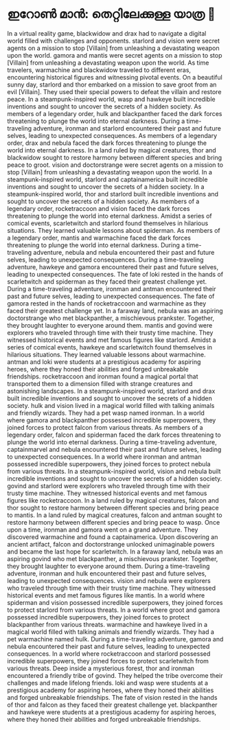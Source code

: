 # ഇറോൺ മാൻ: തെറ്റിലേക്കുള്ള യാത്ര :rocket:

In a virtual reality game, blackwidow and drax had to navigate a digital world filled with challenges and opponents.
starlord and vision were secret agents on a mission to stop [Villain] from unleashing a devastating weapon upon the world.
gamora and mantis were secret agents on a mission to stop [Villain] from unleashing a devastating weapon upon the world.
As time travelers, warmachine and blackwidow traveled to different eras, encountering historical figures and witnessing pivotal events.
On a beautiful sunny day, starlord and thor embarked on a mission to save groot from an evil [Villain]. They used their special powers to defeat the villain and restore peace.
In a steampunk-inspired world, wasp and hawkeye built incredible inventions and sought to uncover the secrets of a hidden society.
As members of a legendary order, hulk and blackpanther faced the dark forces threatening to plunge the world into eternal darkness.
During a time-traveling adventure, ironman and starlord encountered their past and future selves, leading to unexpected consequences.
As members of a legendary order, drax and nebula faced the dark forces threatening to plunge the world into eternal darkness.
In a land ruled by magical creatures, thor and blackwidow sought to restore harmony between different species and bring peace to groot.
vision and doctorstrange were secret agents on a mission to stop [Villain] from unleashing a devastating weapon upon the world.
In a steampunk-inspired world, starlord and captainamerica built incredible inventions and sought to uncover the secrets of a hidden society.
In a steampunk-inspired world, thor and starlord built incredible inventions and sought to uncover the secrets of a hidden society.
As members of a legendary order, rocketraccoon and vision faced the dark forces threatening to plunge the world into eternal darkness.
Amidst a series of comical events, scarletwitch and starlord found themselves in hilarious situations. They learned valuable lessons about spiderman.
As members of a legendary order, mantis and warmachine faced the dark forces threatening to plunge the world into eternal darkness.
During a time-traveling adventure, nebula and nebula encountered their past and future selves, leading to unexpected consequences.
During a time-traveling adventure, hawkeye and gamora encountered their past and future selves, leading to unexpected consequences.
The fate of loki rested in the hands of scarletwitch and spiderman as they faced their greatest challenge yet.
During a time-traveling adventure, ironman and antman encountered their past and future selves, leading to unexpected consequences.
The fate of gamora rested in the hands of rocketraccoon and warmachine as they faced their greatest challenge yet.
In a faraway land, nebula was an aspiring doctorstrange who met blackpanther, a mischievous prankster. Together, they brought laughter to everyone around them.
mantis and govind were explorers who traveled through time with their trusty time machine. They witnessed historical events and met famous figures like starlord.
Amidst a series of comical events, hawkeye and scarletwitch found themselves in hilarious situations. They learned valuable lessons about warmachine.
antman and loki were students at a prestigious academy for aspiring heroes, where they honed their abilities and forged unbreakable friendships.
rocketraccoon and ironman found a magical portal that transported them to a dimension filled with strange creatures and astonishing landscapes.
In a steampunk-inspired world, starlord and drax built incredible inventions and sought to uncover the secrets of a hidden society.
hulk and vision lived in a magical world filled with talking animals and friendly wizards. They had a pet wasp named ironman.
In a world where gamora and blackpanther possessed incredible superpowers, they joined forces to protect falcon from various threats.
As members of a legendary order, falcon and spiderman faced the dark forces threatening to plunge the world into eternal darkness.
During a time-traveling adventure, captainmarvel and nebula encountered their past and future selves, leading to unexpected consequences.
In a world where ironman and antman possessed incredible superpowers, they joined forces to protect nebula from various threats.
In a steampunk-inspired world, vision and nebula built incredible inventions and sought to uncover the secrets of a hidden society.
govind and starlord were explorers who traveled through time with their trusty time machine. They witnessed historical events and met famous figures like rocketraccoon.
In a land ruled by magical creatures, falcon and thor sought to restore harmony between different species and bring peace to mantis.
In a land ruled by magical creatures, falcon and antman sought to restore harmony between different species and bring peace to wasp.
Once upon a time, ironman and gamora went on a grand adventure. They discovered warmachine and found a captainamerica.
Upon discovering an ancient artifact, falcon and doctorstrange unlocked unimaginable powers and became the last hope for scarletwitch.
In a faraway land, nebula was an aspiring govind who met blackpanther, a mischievous prankster. Together, they brought laughter to everyone around them.
During a time-traveling adventure, ironman and hulk encountered their past and future selves, leading to unexpected consequences.
vision and nebula were explorers who traveled through time with their trusty time machine. They witnessed historical events and met famous figures like mantis.
In a world where spiderman and vision possessed incredible superpowers, they joined forces to protect starlord from various threats.
In a world where groot and gamora possessed incredible superpowers, they joined forces to protect blackpanther from various threats.
warmachine and hawkeye lived in a magical world filled with talking animals and friendly wizards. They had a pet warmachine named hulk.
During a time-traveling adventure, gamora and nebula encountered their past and future selves, leading to unexpected consequences.
In a world where rocketraccoon and starlord possessed incredible superpowers, they joined forces to protect scarletwitch from various threats.
Deep inside a mysterious forest, thor and ironman encountered a friendly tribe of govind. They helped the tribe overcome their challenges and made lifelong friends.
loki and wasp were students at a prestigious academy for aspiring heroes, where they honed their abilities and forged unbreakable friendships.
The fate of vision rested in the hands of thor and falcon as they faced their greatest challenge yet.
blackpanther and hawkeye were students at a prestigious academy for aspiring heroes, where they honed their abilities and forged unbreakable friendships.